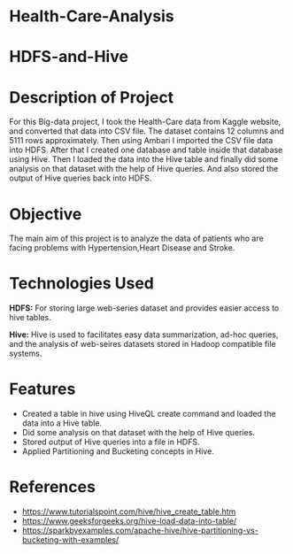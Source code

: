 # Health-Care-Analysis
# HDFS-and-Hive

# Description of Project

For this Big-data project, I took the Health-Care data from Kaggle website, and converted that data into CSV file. The dataset contains 12 columns and 5111 rows approximately. Then using Ambari I imported the CSV file data into HDFS. After that I created one database and table inside that database using Hive. Then I loaded the data into the Hive table and finally did some analysis on that dataset with the help of Hive queries. And also stored the output of Hive queries back into HDFS.

# Objective

The main aim of this project is to analyze the data of patients who are facing problems with Hypertension,Heart Disease and Stroke.


# Technologies Used

**HDFS:** For storing large web-series dataset and provides easier access to hive tables.

**Hive:** Hive is used  to facilitates easy data summarization, ad-hoc queries, and the analysis of web-seires datasets stored in Hadoop compatible file systems.

# Features

* Created a table in hive using HiveQL create command and loaded the data into a Hive table.
* Did some analysis on that dataset with the help of Hive queries.
* Stored output of Hive queries into a file in HDFS.
* Applied Partitioning and Bucketing concepts in Hive.

# References

* https://www.tutorialspoint.com/hive/hive_create_table.htm
* https://www.geeksforgeeks.org/hive-load-data-into-table/
* https://sparkbyexamples.com/apache-hive/hive-partitioning-vs-bucketing-with-examples/

